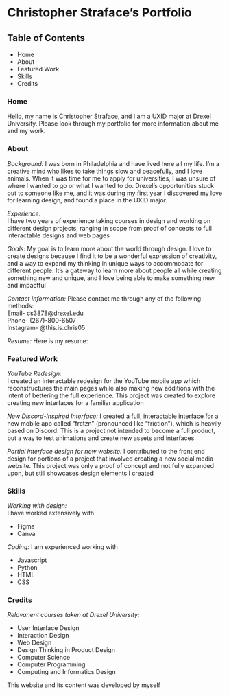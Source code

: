# Christopher Straface’s Portfolio
## Table of Contents
- Home  
- About  
- Featured Work  
- Skills  
- Credits

### Home 
Hello, my name is Christopher Straface, and I am a UXID major at Drexel University. Please look through my portfolio for more information about me and my work.

### About
*Background:*
I was born in Philadelphia and have lived here all my life. I’m a creative mind who likes to take things slow and peacefully, and I love animals. When it was time for me to apply for universities, I was unsure of where I wanted to go or what I wanted to do. Drexel’s opportunities stuck out to someone like me, and it was during my first year I discovered my love for learning design, and found a place in the UXID major.

*Experience:*  
I have two years of experience taking courses in design and working on different design projects, ranging in scope from proof of concepts to full interactable designs and web pages

*Goals:*
My goal is to learn more about the world through design. I love to create designs because I find it to be a wonderful expression of creativity, and a way to expand my thinking in unique ways to accommodate for different people. It’s a gateway to learn more about people all while creating something new and unique, and I love being able to make something new and impactful

*Contact Information:*
Please contact me through any of the following methods:  
Email- [cs3878@drexel.edu](mailto:cs3878@drexel.edu)   
Phone- (267)-800-6507   
Instagram- @this.is.chris05

*Resume:* 
Here is my resume:

### Featured Work 
*YouTube Redesign:*  
I created an interactable redesign for the YouTube mobile app which reconstructures the main pages while also making new additions with the intent of bettering the full experience. This project was created to explore creating new interfaces for a familiar application

*New Discord-Inspired Interface:*
I created a full, interactable interface for a new mobile app called “frctzn” (pronounced like “friction”), which is heavily based on Discord. This is a project not intended to become a full product, but a way to test animations and create new assets and interfaces

*Partial interface design for new website:*
I contributed to the front end design for portions of a project that involved creating a new social media website. This project was only a proof of concept and not fully expanded upon, but still showcases design elements I created

### Skills  
*Working with design:*  
I have worked extensively with  
- Figma  
- Canva

*Coding:* 
I am experienced working with  
- Javascript  
- Python  
- HTML  
- CSS

### Credits  
*Relavanent courses taken at Drexel University:*
- User Interface Design  
- Interaction Design  
- Web Design   
- Design Thinking in Product Design  
- Computer Science  
- Computer Programming  
- Computing and Informatics Design

This website and its content was developed by myself